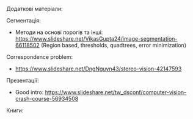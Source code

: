 Додаткові матеріали:

Сегментація:
- Методи на основі порогів та інші: https://www.slideshare.net/VikasGupta24/image-segmentation-66118502 (Region based, thresholds, quadtrees, error minimization)

Correspondence problem:
- https://www.slideshare.net/DngNguyn43/stereo-vision-42147593


Презентації:
- Good intro: https://www.slideshare.net/tw_dsconf/computer-vision-crash-course-56934508

Книги:

